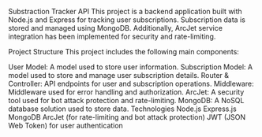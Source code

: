 Substraction Tracker API
This project is a backend application built with Node.js and Express for tracking user subscriptions. Subscription data is stored and managed using MongoDB. Additionally, ArcJet service integration has been implemented for security and rate-limiting.

Project Structure
This project includes the following main components:

User Model: A model used to store user information.
Subscription Model: A model used to store and manage user subscription details.
Router & Controller: API endpoints for user and subscription operations.
Middleware: Middleware used for error handling and authorization.
ArcJet: A security tool used for bot attack protection and rate-limiting.
MongoDB: A NoSQL database solution used to store data.
Technologies
Node.js
Express.js
MongoDB
ArcJet (for rate-limiting and bot attack protection)
JWT (JSON Web Token) for user authentication
